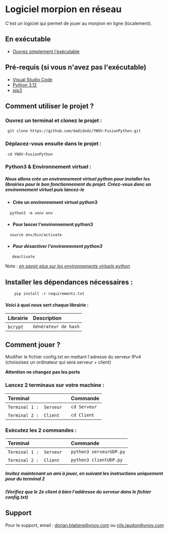 
# Logiciel morpion en réseau 

C'est un logiciel qui permet de jouer au morpion en ligne (localement).

## En exécutable

 - [Ouvrez simplement l'exécutable]([https://code.visualstudio.com/](https://github.com/dadidodz/YNOV-FusionPython/releases/tag/Release))



##  Pré-requis (si vous n'avez pas l'exécutable)

 - [Visual Studio Code](https://code.visualstudio.com/)
 - [Python 3.12](https://www.python.org/downloads/)
 - [pip3](https://www.journaldunet.fr/developpeur/developpement/1441239-comment-installer-pip-3-sur-windows/#:~:text=Pip3%20est%20le%20gestionnaire%20de,issue%20de%20la%20branche%203.)
 
 ## Comment utiliser le projet ?

### Ouvrez un terminal et clonez le projet :

```http
 git clone https://github.com/dadidodz/YNOV-FusionPython.git
```
### Déplacez-vous ensuite dans le projet :
```http
 cd YNOV-FusionPython
```

### Python3 & Environnement virtuel :

##### Nous allons crée un environnement virtuel python pour installer les librairies pour le bon fonctionnement du projet. **Créez-vous donc un environnement virtuel puis lancez-le**

 - #### Crée un environnement virtuel python3
```http
  python3 -m venv env
```
- #### Pour lancer l'environnement python3
```http
  source env/bin/activate
```
- #### *Pour désactiver l'environnement python3*
```http
   deactivate
```
Note : *[en savoir plus sur les environnements virtuels python](https://openclassrooms.com/fr/courses/6951236-mettez-en-place-votre-environnement-python/7013854-decouvrez-les-environnements-virtuels)*

## Installer les dépendances nécessaires :

```http
    pip install -r requirements.txt
```

#### Voici à quoi nous sert chaque librairie :


| Librairie      | Description                |
| :--------      |          :--------                      |
| `bcrypt`  ` `  | `Générateur de hash`



## Comment jouer ? 
Modifier le fichier config.txt en mettant l'adresse du serveur IPv4 (choissisez un ordinateur qui sera serveur + client)


**Attention ne changez pas les ports**
### Lancez 2 terminaux sur votre machine :

| Terminal      | Commande                |
| :--------      |          :--------                      |
| `Terminal 1 :  Serveur`  ` `  | `cd Serveur` |
| `Terminal 2 :  Client`  ` `  | `cd Client` |

### Exécutez les 2 commandes :

| Terminal      | Commande                |
| :--------      |          :--------                      |
| `Terminal 1 :  Serveur`  ` `  | `python3 serveurUDP.py`
| `Terminal 2 :  Client`  ` `  | `python3 clientUDP.py` |

##### Invitez maintenant un ami à jouer, en suivant les instructions uniquement pour du terminal 2


##### (*Verifiez que le 2e client à bien l'addresse du serveur dans le fichier config.txt*)


## Support

Pour le support, email  : dorian.blatiere@ynov.com ou nils.jaudon@ynov.com 


